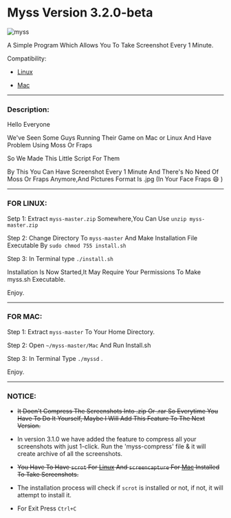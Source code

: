 # Myss Version 3.2.0-beta

![myss](http://www.tabagenworld.com/images/screenshots_logo.png)

A Simple Program Which Allows You To Take Screenshot Every 1 Minute.

 Compatibility:

* [Linux](#Linux)

* [Mac](#Mac)

---

### Description:

Hello Everyone

We've Seen Some Guys Running Their Game on Mac or Linux And Have Problem Using Moss Or Fraps

So We Made This Little Script For Them

By This You Can Have Screenshot Every 1 Minute And There's No Need Of Moss Or Fraps Anymore,And Pictures Format Is .jpg (In Your Face Fraps :smile: )

---

### FOR LINUX:

Setp 1: Extract `myss-master.zip` Somewhere,You Can Use `unzip myss-master.zip`

Step 2: Change Directory To `myss-master` And Make Installation File Executable By `sudo chmod 755 install.sh`

Step 3: In Terminal type `./install.sh`

Installation Is Now Started,It May Require Your Permissions To Make myss.sh Executable.

Enjoy.

---

### FOR MAC:

Step 1: Extract `myss-master` To Your Home Directory.

Step 2: Open `~/myss-master/Mac` And Run Install.sh

Step 3: In Terminal Type `./myssd` .

Enjoy.

---

### NOTICE:

* ~~It Doen't Compress The Screenshots Into .zip Or .rar So Everytime You Have To Do It Yourself, Maybe I Will Add This Feature To The Next Version.~~
* In version 3.1.0 we have added the feature to compress all your screenshots with just 1-click. Run the 'myss-compress' file & it will create archive of all the screenshots.

* ~~You Have To Have `scrot` For [Linux](#Linux) And `screencapture` For [Mac](#Mac) Installed To Take Screenshots.~~
* The installation process will check if `scrot` is installed or not, if not, it will attempt to install it.

* For Exit Press `Ctrl+C`
